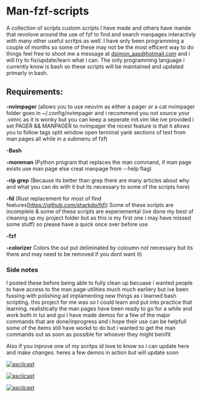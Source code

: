 #  Man-fzf-scripts
A collection of scripts custom scripts I have made and others have mande that revolove around the
use of fzf to find and search manpages interactivly with many other useful scritps as well. I have 
only been programming a couple of months so some of these may not be the most efficent way to do things
feel free to shoot me a message at dsimon_aas@hotmail.com and i will try to fix/update/learn what i can.
The only programming language i currently know is bash so these scripts will be maintained and updated 
primarly in bash.

## Requirements: 
**-nvimpager** (allows you to use neovim as either a pager or a cat 
nvimpager folder goes in ~/.config/nvimpager and i recommend you not source your .vimrc 
as it is wonky but you can keep a seperate init.vim like ive provided i set PAGER && MANPAGER 
to nvimpager the nicest feature is that it allows you to follow tags split window open terminal
yank sections of text from man pages all while in a submenu of fzf)

**-Bash**

**-moreman** (Python program that replaces the man command, if man page exists use man page else creat manpage from --help flag)

**-rip grep** (Because its better than grep there are many articles about why and what you can do with it but its necessary to some 
of the scripts here)

**-fd** (Rust replacement for most of find features[https://github.com/sharkdp/fd])
Some of these scripts are incomplete & some of these scripts are experiemental (ive done my best of cleaning up my project folder 
but as this is my first one i may have missed some stuff) so please have a quick once over before use

**-fzf** 

**-colorizer**
Colors the out put deliminated by coloumn not necessary but its there and may need to be removed if you dont want it)

### Side notes
   I posted these before being able to fully clean up becuase i wanted people to have access to the man page utilities much much 
earliery but ive been fussing with polishing ad implamenting new things as i learned bash scripting. this project for me was so 
   I could learn and put into practice that learning. realistically the man pages have been ready to go for a while and work both 
in tui and gui
   I have made demos for a few of the major commands that are done/inprogress and i hope their use can be helpfull some of the items 
still have workd to do but i wanted to get the man commands out as soon as possible for whoever they might benifit
    
   Also if you inprove one of my scritps id love to know so i can update here and make changes.
heres a few demos in action but will update soon

[![asciicast](https://asciinema.org/a/koNsn3tulFkKoMZOljC2SawmK.svg)](https://asciinema.org/a/koNsn3tulFkKoMZOljC2SawmK)



[![asciicast](https://asciinema.org/a/Nwc6f8BtbhSK5sQtfIYmPEDuU.svg)](https://asciinema.org/a/Nwc6f8BtbhSK5sQtfIYmPEDuU)



[![asciicast](https://asciinema.org/a/jkWUP3P8JXa5h36AK3aAGyxKo.svg)](https://asciinema.org/a/jkWUP3P8JXa5h36AK3aAGyxKo)

